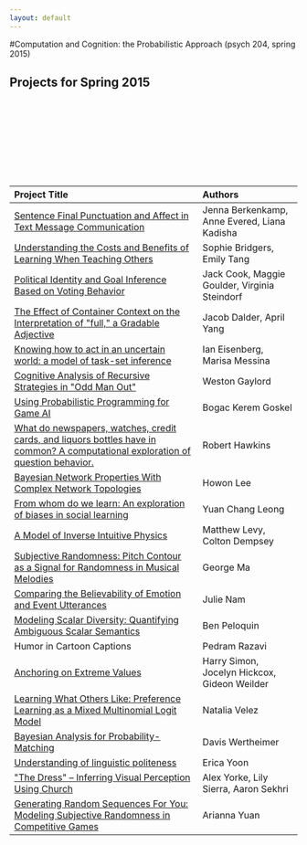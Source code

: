 ```yaml
---
layout: default
---
```



#Computation and Cognition: the Probabilistic Approach (psych 204, spring 2015)

## Projects for Spring 2015

<!-- | Project Title | Authors |
| --- | --- |
| <a href="./class/psych204/spring2015/Berkenkamp_Evered_Kadisha_Report.pdf"> Sentence Final Punctuation and Affect in Text Message Communication </a> | Jenna Berkenkamp, Anne Evered, Liana Kadisha |
| <a href="./class/psych204/spring2015/Bridgers_Tang_Report.pdf"> Understanding the Costs and Benefits of Learning When Teaching Others </a> | Sophie Bridgers, Emily Tang |
| <a href="./class/psych204/spring2015/Cook_Goulder_Steindorf_Report.pdf"> Political Identity and Goal Inference Based on Voting Behavior </a> | Jack Cook, Maggie Goulder, Virginia Steindorf |
| <a href="./class/psych204/spring2015/Dalder_Yang_Report.pdf"> The Effect of Container Context on the Interpretation of "full," a Gradable Adjective </a> | Jacob Dalder, April Yang | 
| <a href="./class/psych204/spring2015/Eisenberg_Messina_Report.pdf"> Knowing how to act in an uncertain world: a model of task-set inference </a> | Ian Eisenberg, Marisa Messina |
| <a href="./class/psych204/spring2015/Gaylord_Report.pdf"> Cognitive Analysis of Recursive Strategies in "Odd Man Out" </a> | Weston Gaylord |
| <a href="./class/psych204/spring2015/Goskel_Report.pdf"> Using Probabilistic Programming for Game AI </a> | Bogac Kerem Goskel |
| <a href="./class/psych204/spring2015/Hawkins_Report.pdf"> What do newspapers, watches, credit cards, and liquors bottles have in common? A computational exploration of question behavior.</a> | Robert Hawkins |
| <a href="./class/psych204/spring2015/Lee_Report.pdf"> Bayesian Network Properties With Complex Network Topologies </a> | Howon Lee |
| <a href="./class/psych204/spring2015/Leong_Report.pdf"> From whom do we learn: An exploration of biases in social learning </a> | Yuan Chang Leong |
| <a href="./class/psych204/spring2015/Levy_Dempsey_Report.pdf"> A Model of Inverse Intuitive Physics </a> | Matthew Levy, Colton Dempsey |
| <a href="./class/psych204/spring2015/Ma_Report.pdf"> Subjective Randomness: Pitch Contour as a Signal for Randomness in Musical Melodies </a> | George Ma |
| <a href="./class/psych204/spring2015/Nam_Report.pdf"> Comparing the Believability of Emotion and Event Utterances </a> | Julie Nam |
| <a href="./class/psych204/spring2015/Peloquin_Report.pdf"> Modeling Scalar Diversity: Quantifying Ambiguous Scalar Semantics | Ben Peloquin </a> |
| <a href="./class/psych204/spring2015/Razavi_Report.pdf"> Humor in Cartoon Captions </a> | Pedram Razavi |
| <a href="./class/psych204/spring2015/Simon_Hickcox_Weilder_Report.pdf"> Anchoring on Extreme Values </a> | Harry Simon, Jocelyn Hickcox, Gideon Weilder |
| <a href="./class/psych204/spring2015/Velez_Report.pdf"> Learning What Others Like: Preference Learning as a Mixed Multinomial Logit Model </a> | Natalia Velez |
| <a href="./class/psych204/spring2015/Wertheimer_Report.pdf"> Bayesian Analysis for Probability-Matching </a> | Davis Wertheimer | 
| <a href="./class/psych204/spring2015/Yoon_Report.pdf"> Understanding of linguistic politeness </a> | Erica Yoon | 
| <a href="./class/psych204/spring2015/Yorke_Sierra_Sekhri_Report.pdf"> "The Dress" – Inferring Visual Perception Using Church </a> | Alex Yorke, Lily Sierra, Aaron Sekhri | 
| <a href="./class/psych204/spring2015/Yuan_Report.pdf"> Generating Random Sequences For You: Modeling Subjective Randomness in Competitive Games </a> | Arianna Yuan | 
 -->

<table>
<thead>
<tr class="header">
<th align="left">Project Title</th>
<th align="left">Authors</th>
</tr>
</thead>
<tbody>
<tr class="odd">
<td align="left"><a href="./class/psych204/spring2015/Berkenkamp_Evered_Kadisha_Report.pdf"> Sentence Final Punctuation and Affect in Text Message Communication </a></td>
<td align="left">Jenna Berkenkamp, Anne Evered, Liana Kadisha</td>
</tr>
<tr class="even">
<td align="left"><a href="./class/psych204/spring2015/Bridgers_Tang_Report.pdf"> Understanding the Costs and Benefits of Learning When Teaching Others </a></td>
<td align="left">Sophie Bridgers, Emily Tang</td>
</tr>
<tr class="odd">
<td align="left"><a href="./class/psych204/spring2015/Cook_Goulder_Steindorf_Report.pdf"> Political Identity and Goal Inference Based on Voting Behavior </a></td>
<td align="left">Jack Cook, Maggie Goulder, Virginia Steindorf</td>
</tr>
<tr class="even">
<td align="left"><a href="./class/psych204/spring2015/Dalder_Yang_Report.pdf"> The Effect of Container Context on the Interpretation of &quot;full,&quot; a Gradable Adjective </a></td>
<td align="left">Jacob Dalder, April Yang</td>
</tr><br><br>
<tr class="odd">
<td align="left"><a href="./class/psych204/spring2015/Eisenberg_Messina_Report.pdf"> Knowing how to act in an uncertain world: a model of task-set inference </a></td>
<td align="left">Ian Eisenberg, Marisa Messina</td>
</tr>
<tr class="even">
<td align="left"><a href="./class/psych204/spring2015/Gaylord_Report.pdf"> Cognitive Analysis of Recursive Strategies in &quot;Odd Man Out&quot; </a></td>
<td align="left">Weston Gaylord</td>
</tr>
<tr class="odd">
<td align="left"><a href="./class/psych204/spring2015/Goskel_Report.pdf"> Using Probabilistic Programming for Game AI </a></td>
<td align="left">Bogac Kerem Goskel</td>
</tr>
<tr class="even">
<td align="left"><a href="./class/psych204/spring2015/Hawkins_Report.pdf"> What do newspapers, watches, credit cards, and liquors bottles have in common? A computational exploration of question behavior.</a></td>
<td align="left">Robert Hawkins</td>
</tr><br><br>
<tr class="odd">
<td align="left"><a href="./class/psych204/spring2015/Lee_Report.pdf"> Bayesian Network Properties With Complex Network Topologies </a></td>
<td align="left">Howon Lee</td>
</tr>
<tr class="even">
<td align="left"><a href="./class/psych204/spring2015/Leong_Report.pdf"> From whom do we learn: An exploration of biases in social learning </a></td>
<td align="left">Yuan Chang Leong</td>
</tr>
<tr class="odd">
<td align="left"><a href="./class/psych204/spring2015/Levy_Dempsey_Report.pdf"> A Model of Inverse Intuitive Physics </a></td>
<td align="left">Matthew Levy, Colton Dempsey</td>
</tr>
<tr class="even">
<td align="left"><a href="./class/psych204/spring2015/Ma_Report.pdf"> Subjective Randomness: Pitch Contour as a Signal for Randomness in Musical Melodies </a></td>
<td align="left">George Ma</td>
</tr><br><br>
<tr class="odd">
<td align="left"><a href="./class/psych204/spring2015/Nam_Report.pdf"> Comparing the Believability of Emotion and Event Utterances </a></td>
<td align="left">Julie Nam</td>
</tr>
<tr class="even">
<td align="left"><a href="./class/psych204/spring2015/Peloquin_Report.pdf"> Modeling Scalar Diversity: Quantifying Ambiguous Scalar Semantics</td>
<td align="left">Ben Peloquin </a></td>
</tr>
<tr class="odd">
<td align="left">  Humor in Cartoon Captions </td>
<td align="left">Pedram Razavi</td>
</tr>
<tr class="even">
<td align="left"><a href="./class/psych204/spring2015/Simon_Hickcox_Weilder_Report.pdf"> Anchoring on Extreme Values </a></td>
<td align="left">Harry Simon, Jocelyn Hickcox, Gideon Weilder</td>
</tr><br><br>
<tr class="odd">
<td align="left"><a href="./class/psych204/spring2015/Velez_Report.pdf"> Learning What Others Like: Preference Learning as a Mixed Multinomial Logit Model </a></td>
<td align="left">Natalia Velez</td>
</tr>
<tr class="even">
<td align="left"><a href="./class/psych204/spring2015/Wertheimer_Report.pdf"> Bayesian Analysis for Probability-Matching </a></td>
<td align="left">Davis Wertheimer</td>
</tr>
<tr class="odd">
<td align="left"><a href="./class/psych204/spring2015/Yoon_Report.pdf"> Understanding of linguistic politeness </a></td>
<td align="left">Erica Yoon</td>
</tr>
<tr class="even">
<td align="left"><a href="./class/psych204/spring2015/Yorke_Sierra_Sekhri_Report.pdf"> "The Dress" – Inferring Visual Perception Using Church </a></td>
<td align="left">Alex Yorke, Lily Sierra, Aaron Sekhri</td>
</tr>
<tr class="odd">
<td align="left"><a href="./class/psych204/spring2015/Yuan_Report.pdf"> Generating Random Sequences For You: Modeling Subjective Randomness in Competitive Games </a></td>
<td align="left">Arianna Yuan</td>
</tr>
</tbody>
</table>
